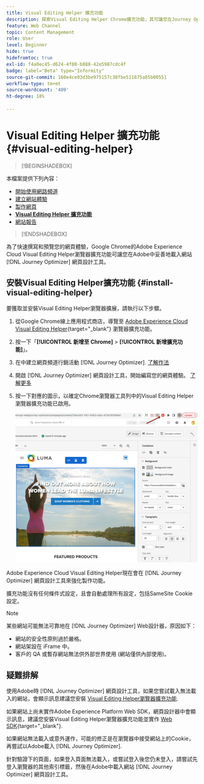 ```yaml
---
title: Visual Editing Helper 擴充功能
description: 探索Visual Editing Helper Chrome擴充功能，其可讓您在Journey Optimizer中製作和預覽網頁
feature: Web Channel
topic: Content Management
role: User
level: Beginner
hide: true
hidefromtoc: true
exl-id: f4a0ec45-d624-4f80-b888-42e5987cdc4f
badge: label="Beta" type="Informity"
source-git-commit: 160e4ce03d3be975157c30fbe511875a85b00551
workflow-type: tm+mt
source-wordcount: '409'
ht-degree: 18%

---
```


# Visual Editing Helper 擴充功能 {#visual-editing-helper}

>[!BEGINSHADEBOX]

本檔案提供下列內容：

* [開始使用網路頻道](get-started-web.md)
* [建立網站體驗](create-web.md)
* [製作網頁](author-web.md)
* **[Visual Editing Helper 擴充功能](visual-editing-helper.md)**
* [網站報告](web-report.md)

>[!ENDSHADEBOX]

為了快速撰寫和預覽您的網頁體驗，Google Chrome的Adobe Experience Cloud Visual Editing Helper瀏覽器擴充功能可讓您在Adobe中妥善地載入網站 [!DNL Journey Optimizer] 網頁設計工具。

## 安裝Visual Editing Helper擴充功能 {#install-visual-editing-helper}

要獲取並安裝Visual Editing Helper瀏覽器擴展，請執行以下步驟。

1. 從Google Chrome線上應用程式商店，導覽至 [Adobe Experience Cloud Visual Editing Helper](https://chrome.google.com/webstore/detail/adobe-experience-cloud-vi/kgmjjkfjacffaebgpkpcllakjifppnca){target="_blank"} 瀏覽器擴充功能。

1. 按一下「**[!UICONTROL 新增至 Chrome]** > **[!UICONTROL 新增擴充功能]**」。

1. 在中建立網頁頻道行銷活動 [!DNL Journey Optimizer]. [了解作法](author-web.md#create-web-campaign)

1. 開啟 [!DNL Journey Optimizer] 網頁設計工具，開始編寫您的網頁體驗。 [了解更多](author-web.md)

1. 按一下對應的圖示，以確定Chrome瀏覽器工具列中的Visual Editing Helper瀏覽器擴充功能已啟用。

   ![](assets/web-visual-editing-extension.png)

Adobe Experience Cloud Visual Editing Helper現在會在 [!DNL Journey Optimizer] 網頁設計工具來強化製作功能。

擴充功能沒有任何條件式設定，且會自動處理所有設定，包括SameSite Cookie設定。

>[!NOTE]
>
>某些網站可能無法可靠地在 [!DNL Journey Optimizer] Web設計器，原因如下：
>
> * 網站的安全性原則過於嚴格。
> * 網站架設在 iFrame 中。
> * 客戶的 QA 或暫存網站無法供外部世界使用 (網站僅供內部使用)。


## 疑難排解

使用Adobe時 [!DNL Journey Optimizer] 網頁設計工具，如果您嘗試載入無法載入的網站，會顯示訊息建議您安裝 [Visual Editing Helper瀏覽器擴充功能](#install-visual-editing-helper).

如果網站上尚未實作Adobe Experience Platform Web SDK，網頁設計器中會顯示訊息，建議您安裝Visual Editing Helper瀏覽器擴充功能並實作 [Web SDK](https://experienceleague.adobe.com/docs/platform-learn/implement-web-sdk/overview.html?lang=zh-Hant){target="_blank"}.

如果網站無法載入或意外運作，可能的修正是在瀏覽器中接受網站上的Cookie，再嘗試以Adobe載入 [!DNL Journey Optimizer].

針對驗證下的頁面，如果登入頁面無法載入，或嘗試登入後您仍未登入，請嘗試先登入瀏覽器的其他索引標籤，然後在Adobe中載入網站 [!DNL Journey Optimizer] 網頁設計工具。
